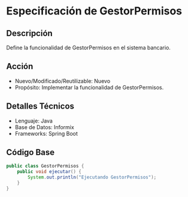 
# Especificación de GestorPermisos

## Descripción
Define la funcionalidad de GestorPermisos en el sistema bancario.

## Acción
- Nuevo/Modificado/Reutilizable: Nuevo
- Propósito: Implementar la funcionalidad de GestorPermisos.

## Detalles Técnicos
- Lenguaje: Java
- Base de Datos: Informix
- Frameworks: Spring Boot

## Código Base
```java
public class GestorPermisos {
    public void ejecutar() {
        System.out.println("Ejecutando GestorPermisos");
    }
}
```
